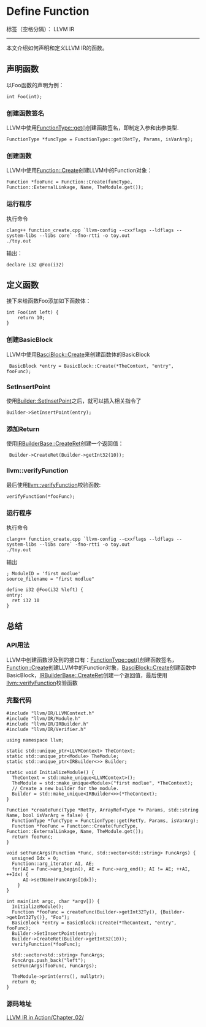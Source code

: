 ﻿# Define Function

标签（空格分隔）： LLVM IR

---

本文介绍如何声明和定义LLVM IR的函数。
## 声明函数
以Foo函数的声明为例：
```
int Foo(int);
```
### 创建函数签名
LLVM中使用[FunctionType::get()](https://llvm.org/doxygen/classllvm_1_1FunctionType.html#a7e89b55242c964ae61b7850e99cacef0)创建函数签名，即制定入参和出参类型.
```
FunctionType *funcType = FunctionType::get(RetTy, Params, isVarArg);
```
### 创建函数
LLVM中使用[Function::Create](https://llvm.org/doxygen/classllvm_1_1Function.html#ab7351d0170b356c9f3487f8cc8c6cafd)创建LLVM中的Function对象：
```
Function *fooFunc = Function::Create(funcType, Function::ExternalLinkage, Name, TheModule.get());
```
### 运行程序
执行命令
```
clang++ function_create.cpp `llvm-config --cxxflags --ldflags --system-libs --libs core` -fno-rtti -o toy.out
./toy.out
```
输出：
```
declare i32 @Foo(i32)
```
## 定义函数
接下来给函数Foo添加如下函数体：
```
int Foo(int left) {
    return 10;
}
```
### 创建BasicBlock
LLVM中使用[BasciBlock::Create](https://llvm.org/doxygen/classllvm_1_1BasicBlock.html#ace940beeee97c222f836fe0ac70f6cf5)来创建函数体的BasicBlock
```
 BasicBlock *entry = BasicBlock::Create(*TheContext, "entry", fooFunc);
```
### SetInsertPoint
使用[Builder::SetInsetPoint](https://llvm.org/doxygen/classllvm_1_1IRBuilderBase.html#ace45cae6925c65e9d6916e09dd5b17cc)之后，就可以插入相关指令了
```
Builder->SetInsertPoint(entry);
```

### 添加Return
使用[IRBuilderBase::CreateRet](https://llvm.org/doxygen/classllvm_1_1IRBuilderBase.html#a265b4e9fb81978c89714d34cd5abb412)创建一个返回值：
```
 Builder->CreateRet(Builder->getInt32(10));
```
### llvm::verifyFunction
最后使用[llvm::verifyFunction](https://llvm.org/doxygen/namespacellvm.html#a26389c546573f058ad8ecbdc5c1933cf)校验函数:
```
verifyFunction(*fooFunc);
```

### 运行程序
执行命令
```
clang++ function_create.cpp `llvm-config --cxxflags --ldflags --system-libs --libs core` -fno-rtti -o toy.out
./toy.out
```
输出
```
; ModuleID = 'first modlue'
source_filename = "first modlue"

define i32 @Foo(i32 %left) {
entry:
  ret i32 10
}
```

## 总结
### API用法
LLVM中创建函数涉及到的接口有：[FunctionType::get()](https://llvm.org/doxygen/classllvm_1_1FunctionType.html#a7e89b55242c964ae61b7850e99cacef0)创建函数签名，[Function::Create](https://llvm.org/doxygen/classllvm_1_1Function.html#ab7351d0170b356c9f3487f8cc8c6cafd)创建LLVM中的Function对象，[BasciBlock::Create](https://llvm.org/doxygen/classllvm_1_1BasicBlock.html#ace940beeee97c222f836fe0ac70f6cf5)创建函数中BasicBlock，[IRBuilderBase::CreateRet](https://llvm.org/doxygen/classllvm_1_1IRBuilderBase.html#a265b4e9fb81978c89714d34cd5abb412)创建一个返回值，最后使用[llvm::verifyFunction](https://llvm.org/doxygen/namespacellvm.html#a26389c546573f058ad8ecbdc5c1933cf)校验函数

### 完整代码
```
#include "llvm/IR/LLVMContext.h"
#include "llvm/IR/Module.h"
#include "llvm/IR/IRBuilder.h"
#include "llvm/IR/Verifier.h"

using namespace llvm;

static std::unique_ptr<LLVMContext> TheContext;
static std::unique_ptr<Module> TheModule;
static std::unique_ptr<IRBuilder<>> Builder;

static void InitializeModule() {
  TheContext = std::make_unique<LLVMContext>();
  TheModule = std::make_unique<Module>("first modlue", *TheContext);
  // Create a new builder for the module.
  Builder = std::make_unique<IRBuilder<>>(*TheContext);
}

Function *createFunc(Type *RetTy, ArrayRef<Type *> Params, std::string Name, bool isVarArg = false) {
  FunctionType *funcType = FunctionType::get(RetTy, Params, isVarArg);
  Function *fooFunc = Function::Create(funcType, Function::ExternalLinkage, Name, TheModule.get());
  return fooFunc;
}

void setFuncArgs(Function *Func, std::vector<std::string> FuncArgs) {
  unsigned Idx = 0;
  Function::arg_iterator AI, AE;
  for(AI = Func->arg_begin(), AE = Func->arg_end(); AI != AE; ++AI, ++Idx) {
      AI->setName(FuncArgs[Idx]);
    }
}

int main(int argc, char *argv[]) {
  InitializeModule();
  Function *fooFunc = createFunc(Builder->getInt32Ty(), {Builder->getInt32Ty()}, "Foo");
  BasicBlock *entry = BasicBlock::Create(*TheContext, "entry", fooFunc);
  Builder->SetInsertPoint(entry);
  Builder->CreateRet(Builder->getInt32(10));
  verifyFunction(*fooFunc);
  
  std::vector<std::string> FuncArgs;
  FuncArgs.push_back("left");
  setFuncArgs(fooFunc, FuncArgs);

  TheModule->print(errs(), nullptr);
  return 0;
}
```

### 源码地址

[LLVM IR in Action/Chapter_02/](https://github.com/bigconvience/llvm-ir-in-action/blob/main/Chapter_02/function_create.cpp)


